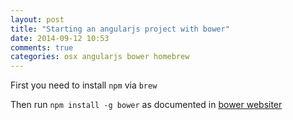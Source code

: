 ```yaml
---
layout: post
title: "Starting an angularjs project with bower"
date: 2014-09-12 10:53
comments: true
categories: osx angularjs bower homebrew
---
```


First you need to install `npm` via `brew`

Then run `npm install -g bower` as documented in [bower websiter](http://bower.io/)
